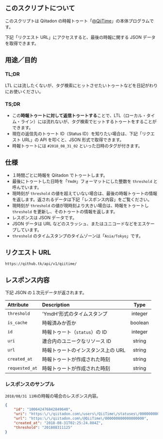 ## このスクリプトについて

このスクリプトは Qiitadon の時報トゥート「[@​QiiTime​](https://qiitadon.com/@QiiTime)」の本体プログラムです。

下記「リクエスト URL」にアクセスすると、最後の時報に関する JSON データを取得できます。

## 用途／目的

### TL;DR

LTL には流したくないが、タグ検索にヒットさせたいトゥートなどを日記がわりにお使いください。

### TS;DR

- この**時報トゥートに対して返信トゥートする**ことで、LTL（ローカル・タイム・ライン）には流れないが、タグ検索でヒットするトゥートをすることができます。
- 現在の返信先のトゥート ID（Status ID）を知りたい場合は、下記「リクエスト URL」の API を叩くと、JSON 形式で取得できます。
- 時報トゥートには `#2018_08_31_02` といった日時のタグが付きます。

## 仕様

- １時間ごとに時報を Qiitadon でトゥートします。
- 最後にトゥートした日時を「`YmdH`」フォーマットにした整数を `threshold` と呼んでいます。
- 現時刻が `threshold` の値を超えていない場合は、最後の時報トゥートの情報を返します。返されるデータは下記「レスポンス内容」をご覧ください。
- 現時刻が `threshold` の値が現時刻より大きい場合は、時報をトゥートし `threshold` を更新し、そのトゥートの情報を返します。
- レスポンスは JSON データです。
- JSON データは URL などのスラッシュ、またはユニコードなどをエスケープしています。
- `threshold` のタイムスタンプのタイムゾーンは「`Asia/Tokyo`」です。


## リクエスト URL

```
https://qithub.tk/api/v1/qiitime/
```

## レスポンス内容

下記 JSON の１次元データが返されます。

|Attribute    |Description                               |Type     |
|:------------- |:-------------------------------------- |:-------:|
| `threshold`   | 'YmdH'形式のタイムスタンプ             | integer |
| `is_cache`    | 時報済みか否か                         | boolean |
| `id`          | 時報トゥート（`status`）の ID          | integer |
| `uri`         | 連合内のユニークなリソース ID          | string  |
| `url`         | 時報トゥートのインスタンス上の URL     | string  |
| `created_at`  | 時報トゥートが作成された時刻           | string  |
| `requested_at`| 時報トゥートが作成された時刻           | string  |

### レスポンスのサンプル

`2018/08/31 11時`の時報の場合のレスポンス内容。

```json
{
    "id": "100642476842849640",
    "uri": "https:\/\/qiitadon.com\/users\/QiiTime\/statuses\/000000000000000000",
    "url": "https:\/\/qiitadon.com\/@QiiTime\/000000000000000000",
    "created_at": "2018-08-31T02:25:24.884Z",
    "threshold": "201808311125"
}
```
